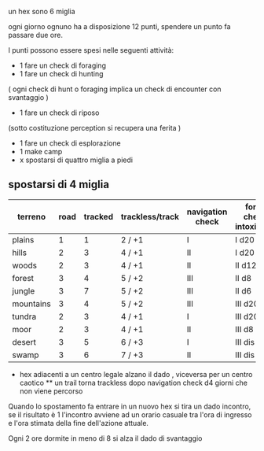 un hex sono 6 miglia

ogni giorno ognuno ha a disposizione 12 punti, spendere un punto fa passare due ore.

I punti possono essere spesi nelle seguenti attività:

- 1 fare un check di foraging
- 1 fare un check di hunting


( ogni check di hunt o foraging implica un check di encounter con svantaggio )

- 1 fare un check di riposo

(sotto costituzione perception si recupera una ferita )

- 1 fare un check di esplorazione
- 1 make camp
- x spostarsi di quattro miglia a piedi


## spostarsi di 4 miglia

|terreno|road|tracked|trackless/track|navigation check| forage check / intoxication | hunt check / encounter | encounter day/night *|
|--|--|--|--|--|--|--|--|
|plains|1|1|2 / +1|I|I d20|I d12|d8 d12|
|hills|2|3|4 / +1|II|I d20|I d|d6 d12|
|woods|2|3|4 / +1|II|II d12|I d|d6 d8|
|forest|3|4|5 / +2|III|II d8|I d|d4 d6|
|jungle|3|7|5 / +2|III|II d6|I d|d4 d6|
|mountains|3|4|5 / +2|III|III d20|I d|d6 d12|
|tundra|2|3|4 / +1|I|III d20|I d|d6 d12|
|moor|2|3|4 / +1|II|III d8|I d|d6 d12|
|desert|3|5|6 / +3|I|III dis d20|I d|d10 d8|
|swamp|3|6|7 / +3|II|III dis d6|I d|d4 d8|

* hex adiacenti a un centro legale alzano il dado , viceversa per un centro caotico
** un trail torna trackless dopo navigation check d4 giorni che non viene percorso

Quando lo spostamento fa entrare in un nuovo hex si tira un dado incontro, se il risultato è 1 l'incontro avviene ad un orario casuale tra l'ora di ingresso e l'ora stimata della fine dell'azione attuale.

Ogni 2 ore dormite in meno di 8 si alza il dado di svantaggio


